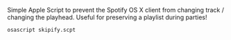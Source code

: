 Simple Apple Script to prevent the Spotify OS X client from changing track / changing the playhead.
Useful for preserving a playlist during parties!

`osascript skipify.scpt`
